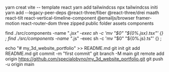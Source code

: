 yarn creat vite -- template react
yarn add tailwindcss
npx tailwindcss initi
yarn add --legacy-peer-deps @react-three/fiber @react-three/drei maath react-tilt react-vertical-timeline-component @emailjs/browser framer-motion react-router-dom three
zipped public folder
assets
components

find ./src/components -name "*.jsx" -exec sh -c 'mv "$0" "${0%.jsx}.tsx"' {} \;
find ./src/components -name "*.js" -exec sh -c 'mv "$0" "${0%.js}.ts"' {} \;

echo "# my_3d_website_portfolio" >> README.md
git init
git add README.md
git commit -m "first commit"
git branch -M main
git remote add origin https://github.com/specialobyno/my_3d_website_portfolio.git
git push -u origin main